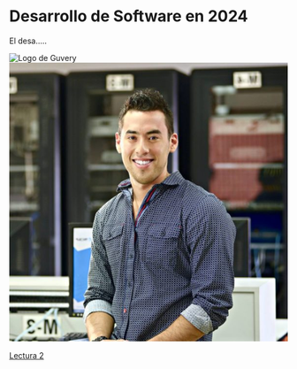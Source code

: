 # Desarrollo de Software en 2024
El desa.....

![Logo de Guvery](https://guvery.com/assets/images/logotipo_guvery_sm.png)
![Foto de Bruno Diaz](brunodiaz.jpg)

[Lectura 2](../read02)
